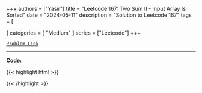 
+++
authors = ["Yasir"]
title = "Leetcode 167: Two Sum II - Input Array Is Sorted"
date = "2024-05-11"
description = "Solution to Leetcode 167"
tags = [
    
]
categories = [
    "Medium"
]
series = ["Leetcode"]
+++



[`Problem Link`](https://leetcode.com/problems/two-sum-ii-input-array-is-sorted/description/)

---

**Code:**

{{< highlight html >}}

{{< /highlight >}}

